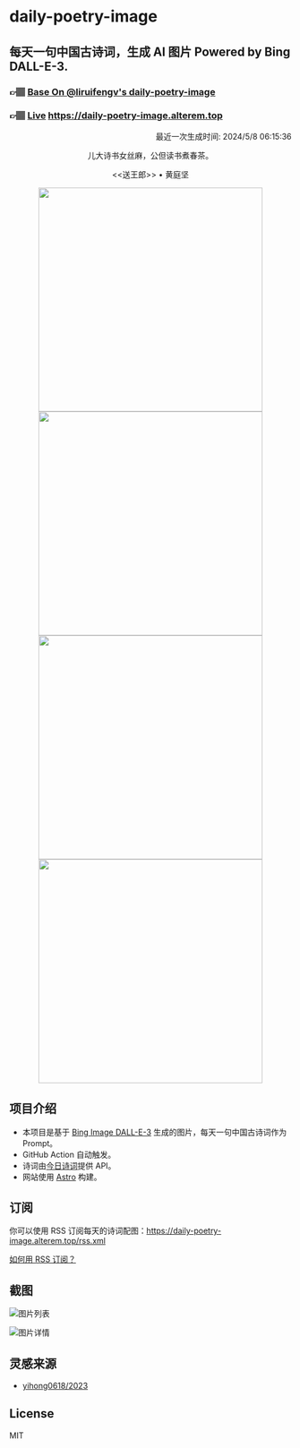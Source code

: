 
# daily-poetry-image

## 每天一句中国古诗词，生成 AI 图片 Powered by Bing DALL-E-3.

### 👉🏽 [Base On @liruifengv's daily-poetry-image](https://github.com/liruifengv/daily-poetry-image)

### 👉🏽 [Live](https://daily-poetry-image.alterem.top/) https://daily-poetry-image.alterem.top

<p align="right">
  最近一次生成时间: 2024/5/8 06:15:36
</p>
<p align="center">
儿大诗书女丝麻，公但读书煮春茶。
</p>
<p align="center">
<<送王郎>> • 黄庭坚
</p>
<p align="center">
<img src="https://tse4.mm.bing.net/th/id/OIG4.7rtb3Tz09aG2ETc8471M" height="400" width="400" />
<img src="https://tse2.mm.bing.net/th/id/OIG4.OsDU4KgE4A8CenJb0EDB" height="400" width="400" />
<img src="https://tse2.mm.bing.net/th/id/OIG4.lnwmNEQ.FQx6okIaNdeZ" height="400" width="400" />
<img src="https://tse3.mm.bing.net/th/id/OIG4.x2Gvqdg_oiguGPYm5iuw" height="400" width="400" />
</p>

## 项目介绍

-   本项目是基于 [Bing Image DALL-E-3](https://www.bing.com/images/create) 生成的图片，每天一句中国古诗词作为 Prompt。
-   GitHub Action 自动触发。
-   诗词由[今日诗词](https://www.jinrishici.com/)提供 API。
-   网站使用 [Astro](https://astro.build) 构建。

## 订阅

你可以使用 RSS 订阅每天的诗词配图：https://daily-poetry-image.alterem.top/rss.xml

[如何用 RSS 订阅？](https://zhuanlan.zhihu.com/p/55026716)

## 截图

![图片列表](./screenshots/Snipaste_2023-12-28_21-00-26.png)

![图片详情](./screenshots/Snipaste_2023-12-28_21-00-53.png)

## 灵感来源

-   [yihong0618/2023](https://github.com/yihong0618/2023)

## License

MIT
